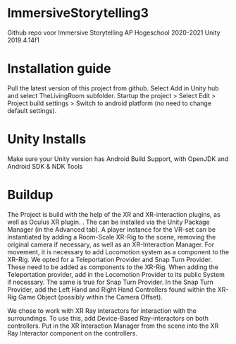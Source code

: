 # ImmersiveStorytelling3
 
 Github repo voor Immersive Storytelling AP Hogeschool 2020-2021
 Unity 2019.4.14f1

# Installation guide

Pull the latest version of this project from github. Select Add in Unity hub and select TheLivingRoom subfolder.
Startup the project > Select Edit > Project build settings > Switch to android platform (no need to change default settings).

# Unity Installs
Make sure your Unity version has Android Build Support, with OpenJDK and Android SDK & NDK Tools

# Buildup
The Project is build with the help of the XR and XR-interaction plugins, as well as Oculus XR plugin. .
The can be installed via the Unity Package Manager (in the Advanced tab).
A player instance for the VR-set can be instantiated by adding a Room-Scale XR-Rig to the scene, removing the original camera if necessary, as well as an XR-Interaction Manager.
For movement, it is necessary to add Locomotion system as a component to the XR-Rig. 
We opted for a Teleportation Provider and Snap Turn Provider. These need to be added as components to the XR-Rig.
When adding the Teleportation provider, add in the Locomotion Provider to its public System if necessary.
The same is true for Snap Turn Provider.
In the Snap Turn Provider, add the Left Hand and Right Hand Controllers found within the XR-Rig Game Object (possibly within the Camera Offset).

We chose to work with XR Ray interactors for interaction with the surroundings. 
To use this, add Device-Based Ray-interactors on both controllers. 
Put in the XR Interaction Manager from the scene into the XR Ray Interactor component on the controllers. 
